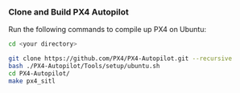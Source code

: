 
### Clone and Build PX4 Autopilot  

Run the following commands to compile up PX4 on Ubuntu:

```bash
cd <your directory>

git clone https://github.com/PX4/PX4-Autopilot.git --recursive
bash ./PX4-Autopilot/Tools/setup/ubuntu.sh
cd PX4-Autopilot/
make px4_sitl
```

